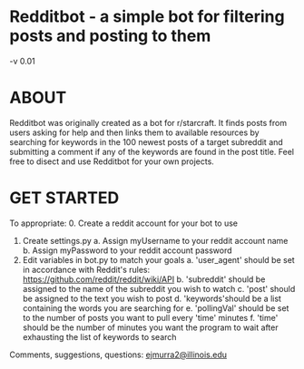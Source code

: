 Redditbot - a simple bot for filtering posts and posting to them
=========
-v 0.01

ABOUT
=====

Redditbot was originally created as a bot for r/starcraft. It finds posts from users asking for help and then 
links them to available resources by searching for keywords in the 100 newest posts of a target subreddit
and submitting a comment if any of the keywords are found in the post title. Feel free to disect
and use Redditbot for your own projects.

GET STARTED
===========

To appropriate: 
0. Create a reddit account for your bot to use
1. Create settings.py
      a. Assign myUsername to your reddit account name
      b. Assign myPassword to your reddit account password
2. Edit variables in bot.py to match your goals
      a. 'user_agent' should be set in accordance with 
        Reddit's rules: https://github.com/reddit/reddit/wiki/API
      b. 'subreddit' should be assigned to the name of the subreddit you wish to watch
      c. 'post' should be assigned to the text you wish to post
      d. 'keywords'should be a list containing the words you are searching for
      e. 'pollingVal' should be set to the number of posts you want to pull every 'time' minutes
      f. 'time' should be the number of minutes you want the program to wait after exhausting the
        list of keywords to search

Comments, suggestions, questions: ejmurra2@illinois.edu
